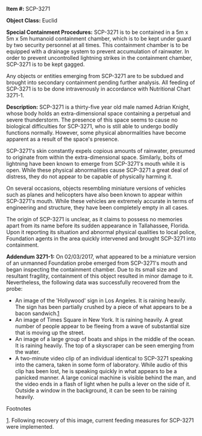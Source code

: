 **Item #:** SCP-3271

**Object Class:** Euclid

**Special Containment Procedures:** SCP-3271 is to be contained in a 5m x 5m x 5m humanoid containment chamber, which is to be kept under guard by two security personnel at all times. This containment chamber is to be equipped with a drainage system to prevent accumulation of rainwater. In order to prevent uncontrolled lightning strikes in the containment chamber, SCP-3271 is to be kept gagged.

Any objects or entities emerging from SCP-3271 are to be subdued and brought into secondary containment pending further analysis. All feeding of SCP-3271 is to be done intravenously in accordance with Nutritional Chart 3271-1.

**Description:** SCP-3271 is a thirty-five year old male named Adrian Knight, whose body holds an extra-dimensional space containing a perpetual and severe thunderstorm. The presence of this space seems to cause no biological difficulties for SCP-3271, who is still able to undergo bodily functions normally. However, some physical abnormalities have become apparent as a result of the space's presence.

SCP-3271's skin constantly expels copious amounts of rainwater, presumed to originate from within the extra-dimensional space. Similarly, bolts of lightning have been known to emerge from SCP-3271's mouth while it is open. While these physical abnormalities cause SCP-3271 a great deal of distress, they do not appear to be capable of physically harming it.

On several occasions, objects resembling miniature versions of vehicles such as planes and helicopters have also been known to appear within SCP-3271's mouth. While these vehicles are extremely accurate in terms of engineering and structure, they have been completely empty in all cases.

The origin of SCP-3271 is unclear, as it claims to possess no memories apart from its name before its sudden appearance in Tallahassee, Florida. Upon it reporting its situation and abnormal physical qualities to local police, Foundation agents in the area quickly intervened and brought SCP-3271 into containment.

**Addendum 3271-1:** On 02/03/2017, what appeared to be a miniature version of an unmanned Foundation probe emerged from SCP-3271's mouth and began inspecting the containment chamber. Due to its small size and resultant fragility, containment of this object resulted in minor damage to it. Nevertheless, the following data was successfully recovered from the probe:

*   An image of the 'Hollywood' sign in Los Angeles. It is raining heavily. The sign has been partially crushed by a piece of what appears to be a bacon sandwich.[1](javascript:;)
*   An image of Times Square in New York. It is raining heavily. A great number of people appear to be fleeing from a wave of substantial size that is moving up the street.
*   An image of a large group of boats and ships in the middle of the ocean. It is raining heavily. The top of a skyscraper can be seen emerging from the water.
*   A two-minute video clip of an individual identical to SCP-3271 speaking into the camera, taken in some form of laboratory. While audio of this clip has been lost, he is speaking quickly in what appears to be a panicked manner. A large conical machine is visible behind the man, and the video ends in a flash of light when he pulls a lever on the side of it. Outside a window in the background, it can be seen to be raining heavily.

Footnotes

[1](javascript:;). Following recovery of this image, current feeding measures for SCP-3271 were implemented.